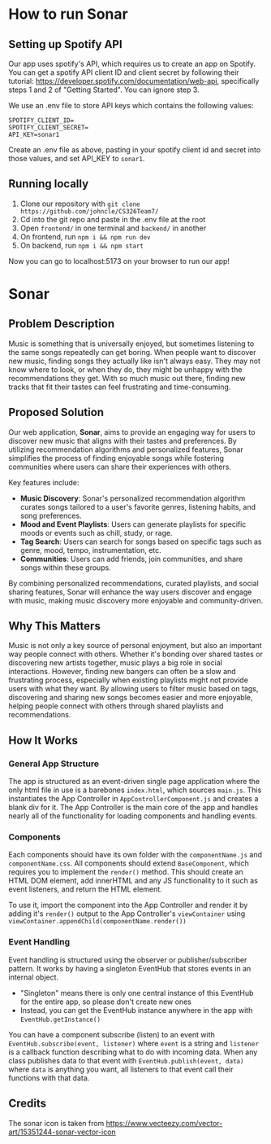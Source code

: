 # How to run Sonar

## Setting up Spotify API

Our app uses spotify's API, which requires us to create an app on Spotify. You can get a spotify API client ID and client secret by following their tutorial: https://developer.spotify.com/documentation/web-api, specifically steps 1 and 2 of "Getting Started". You can ignore step 3.

We use an .env file to store API keys which contains the following values:

```
SPOTIFY_CLIENT_ID=
SPOTIFY_CLIENT_SECRET=
API_KEY=sonar1
```

Create an .env file as above, pasting in your spotify client id and secret into those values, and set API_KEY to `sonar1`.

## Running locally

1. Clone our repository with `git clone https://github.com/johncle/CS326Team7/`
2. Cd into the git repo and paste in the .env file at the root
3. Open `frontend/` in one terminal and `backend/` in another
4. On frontend, run `npm i && npm run dev`
5. On backend, run `npm i && npm start`

Now you can go to localhost:5173 on your browser to run our app!

# Sonar

## Problem Description

Music is something that is universally enjoyed, but sometimes listening to the same songs repeatedly can get boring. When people want to discover new music, finding songs they actually like isn't always easy. They may not know where to look, or when they do, they might be unhappy with the recommendations they get. With so much music out there, finding new tracks that fit their tastes can feel frustrating and time-consuming.

## Proposed Solution

Our web application, **Sonar**, aims to provide an engaging way for users to discover new music that aligns with their tastes and preferences. By utilizing recommendation algorithms and personalized features, Sonar simplifies the process of finding enjoyable songs while fostering communities where users can share their experiences with others.

Key features include:

- **Music Discovery**: Sonar's personalized recommendation algorithm curates songs tailored to a user's favorite genres, listening habits, and song preferences.
- **Mood and Event Playlists**: Users can generate playlists for specific moods or events such as chill, study, or rage.
- **Tag Search**: Users can search for songs based on specific tags such as genre, mood, tempo, instrumentation, etc.
- **Communities**: Users can add friends, join communities, and share songs within these groups.

By combining personalized recommendations, curated playlists, and social sharing features, Sonar will enhance the way users discover and engage with music, making music discovery more enjoyable and community-driven.

## Why This Matters

Music is not only a key source of personal enjoyment, but also an important way people connect with others. Whether it's bonding over shared tastes or discovering new artists together, music plays a big role in social interactions. However, finding new bangers can often be a slow and frustrating process, especially when existing playlists might not provide users with what they want. By allowing users to filter music based on tags, discovering and sharing new songs becomes easier and more enjoyable, helping people connect with others through shared playlists and recommendations.

## How It Works

### General App Structure

The app is structured as an event-driven single page application where the only html file in use is a barebones `index.html`, which sources `main.js`. This instantiates the App Controller in `AppControllerComponent.js` and creates a blank div for it. The App Controller is the main core of the app and handles nearly all of the functionality for loading components and handling events.

### Components

Each components should have its own folder with the `componentName.js` and `componentName.css`. All components should extend `BaseComponent`, which requires you to implement the `render()` method. This should create an HTML DOM element, add innerHTML and any JS functionality to it such as event listeners, and return the HTML element.

To use it, import the component into the App Controller and render it by adding it's `render()` output to the App Controller's `viewContainer` using `viewContainer.appendChild(componentName.render())`

### Event Handling

Event handling is structured using the observer or publisher/subscriber pattern. It works by having a singleton EventHub that stores events in an internal object.

- "Singleton" means there is only one central instance of this EventHub for the entire app, so please don't create new ones
- Instead, you can get the EventHub instance anywhere in the app with `EventHub.getInstance()`

You can have a component subscribe (listen) to an event with `EventHub.subscribe(event, listener)` where `event` is a string and `listener` is a callback function describing what to do with incoming data. When any class publishes data to that event with `EventHub.publish(event, data)` where `data` is anything you want, all listeners to that event call their functions with that data.

## Credits

The sonar icon is taken from https://www.vecteezy.com/vector-art/15351244-sonar-vector-icon
